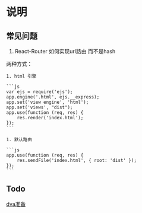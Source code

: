# 说明

## 常见问题

1. React-Router 如何实现url路由 而不是hash

两种方式：

    1. html 引擎

    ```js
    var ejs = require('ejs');
    app.engine('.html', ejs.__express);
    app.set('view engine', 'html');
    app.set('views', "dist");
    app.use(function (req, res) {
        res.render('index.html');
    });
    ```

    1. 默认路由

    ```js
    app.use(function (req, res) {
        res.sendFile('index.html', { root: 'dist' });
    });
    ```

## Todo

[dva准备](https://github.com/dvajs/dva/blob/master/README_zh-CN.md)